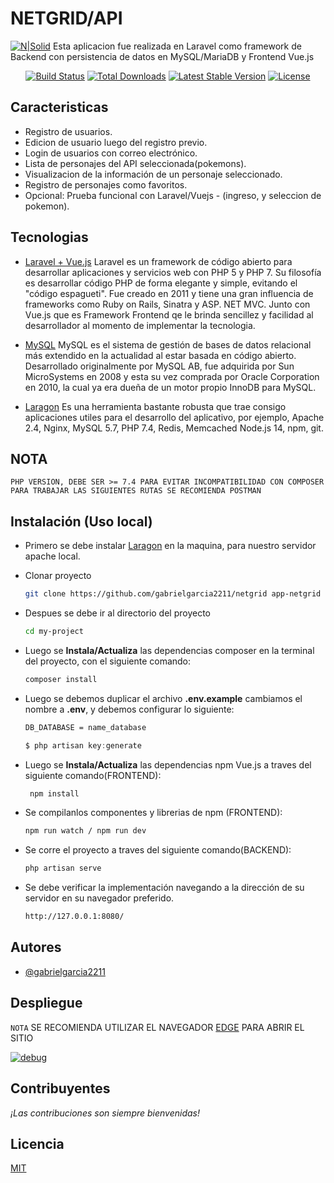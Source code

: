 # NETGRID/API

[![N|Solid](https://laravelvuespa.com/preview.png)](https://laravel.com)
Esta aplicacion fue realizada en Laravel como framework de Backend con persistencia de datos en MySQL/MariaDB y Frontend Vue.js

<p align="center">
<a href="https://travis-ci.org/laravel/framework"><img src="https://travis-ci.org/laravel/framework.svg" alt="Build Status"></a>
<a href="https://packagist.org/packages/laravel/framework"><img src="https://img.shields.io/packagist/dt/laravel/framework" alt="Total Downloads"></a>
<a href="https://packagist.org/packages/laravel/framework"><img src="https://img.shields.io/packagist/v/laravel/framework" alt="Latest Stable Version"></a>
<a href="https://packagist.org/packages/laravel/framework"><img src="https://img.shields.io/packagist/l/laravel/framework" alt="License"></a>
</p>



## Caracteristicas

- Registro de usuarios.
- Edicion de usuario luego del registro previo.
- Login de usuarios con correo electrónico.
- Lista de personajes del API seleccionada(pokemons).
- Visualizacion de la información de un personaje seleccionado.
- Registro de personajes como favoritos.
- Opcional: Prueba funcional con Laravel/Vuejs - (ingreso, y seleccion de pokemon).

## Tecnologias

* [Laravel + Vue.js](https://bluuweb.github.io/tutorial-laravel/vue/) Laravel es un framework de código abierto para desarrollar aplicaciones y servicios web con PHP 5 y PHP 7. Su filosofía es desarrollar código PHP de forma elegante y simple, evitando el "código espagueti". Fue creado en 2011 y tiene una gran influencia de frameworks como Ruby on Rails, Sinatra y ASP. NET MVC. Junto con Vue.js que es Framework Frontend qe le brinda sencillez y facilidad al desarrollador al momento de implementar la tecnologia.

* [MySQL](https://dev.mysql.com/downloads/mysql/) MySQL es el sistema de gestión de bases de datos relacional más extendido en la actualidad al estar basada en código abierto. Desarrollado originalmente por MySQL AB, fue adquirida por Sun MicroSystems en 2008 y esta su vez comprada por Oracle Corporation en 2010, la cual ya era dueña de un motor propio InnoDB para MySQL.

* [Laragon](https://laragon.org/download/index.html) Es una herramienta bastante robusta que trae consigo aplicaciones utiles para el desarrollo del aplicativo, por ejemplo, Apache 2.4, Nginx, MySQL 5.7, PHP 7.4, Redis, Memcached Node.js 14, npm, git.

## NOTA

`PHP VERSION, DEBE SER >= 7.4 PARA EVITAR INCOMPATIBILIDAD CON COMPOSER`
`PARA TRABAJAR LAS SIGUIENTES RUTAS SE RECOMIENDA POSTMAN`



## Instalación (Uso local)
- Primero se debe instalar [Laragon](https://laragon.org/download/index.html) en la maquina, para nuestro servidor apache local.

- Clonar proyecto
    ```bash
    git clone https://github.com/gabrielgarcia2211/netgrid app-netgrid
    ```

- Despues se debe ir al directorio del proyecto
    ```bash
    cd my-project
    ```

- Luego se **Instala/Actualiza** las dependencias composer en la terminal del proyecto, con el siguiente comando:
    ```sh
    composer install
    ```
    
- Luego se debemos duplicar el archivo **.env.example** cambiamos el nombre a **.env**, y debemos configurar lo siguiente:
    ```sh
    DB_DATABASE = name_database
    ```
    ```javascript
    $ php artisan key:generate
    ```

- Luego se **Instala/Actualiza** las dependencias npm Vue.js a traves del siguiente comando(FRONTEND):
   ```sh
    npm install
    ```
- Se compilanlos componentes y librerias de npm (FRONTEND):
    ```sh
    npm run watch / npm run dev
    ```
- Se corre el proyecto a traves del siguiente comando(BACKEND):
    ```sh
    php artisan serve
    ```
- Se debe verificar la implementación navegando a la dirección de su servidor en su navegador preferido.
    ```sh
    http://127.0.0.1:8080/
    ```
    
    
## Autores

- [@gabrielgarcia2211](https://github.com/gabrielgarcia2211)

## Despliegue
`NOTA`
SE RECOMIENDA UTILIZAR EL NAVEGADOR [EDGE](https://www.microsoft.com/es-es/edge?form=MA13FJ)  PARA ABRIR EL SITIO

[![debug](https://img.icons8.com/color/0/heroku.png)](http://web-netgrid.herokuapp.com/)

## Contribuyentes
*¡Las contribuciones son siempre bienvenidas!*

## Licencia
[MIT](https://choosealicense.com/licenses/mit/)


